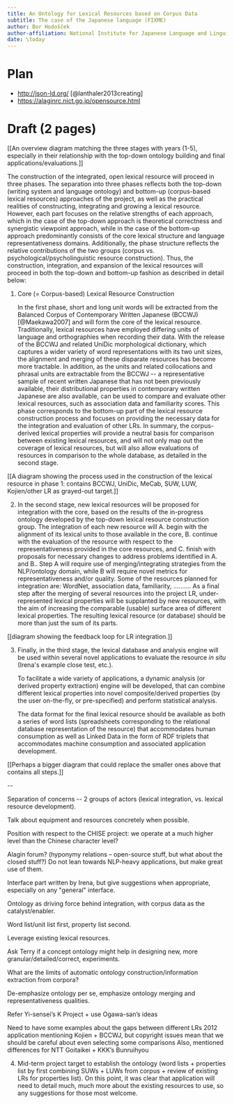 ```yaml
---
title: An Ontology for Lexical Resources based on Corpus Data
subtitle: The case of the Japanese language (FIXME)
author: Bor Hodošček
author-affiliation: National Institute for Japanese Language and Linguistics
date: \today
---
```


# Plan

-   http://json-ld.org/ [@lanthaler2013creating]
-   https://alaginrc.nict.go.jp/opensource.html

# Draft (2 pages)

[[An overview diagram matching the three stages with years (1-5), especially in their relationship with the top-down ontology building and final applications/evaluations.]]

The construction of the integrated, open lexical resource will proceed in three phases.
The separation into three phases reflects both the top-down (writing system and language ontology) and bottom-up (corpus-based lexical resources) approaches of the project, as well as the practical realities of constructing, integrating and growing a lexical resource.
However, each part focuses on the relative strengths of each approach, which in the case of the top-down approach is theoretical correctness and synergistic viewpoint approach, while in the case of the bottom-up approach predominantly consists of the core lexical structure and language representativeness domains.
Additionally, the phase structure reflects the relative contributions of the two groups (corpus vs. psychological/psycholinguistic resource construction).
Thus, the construction, integration, and expansion of the lexical resources will proceed in both the top-down and bottom-up fashion as described in detail below:

1.  Core (= Corpus-based) Lexical Resource Construction

    In the first phase, short and long unit words will be extracted from the Balanced Corpus of Contemporary Written Japanese (BCCWJ) [@Maekawa2007] and will form the core of the lexical resource.
    Traditionally, lexical resources have employed differing units of language and orthographies when recording their data.
    With the release of the BCCWJ and related UniDic morphological dictionary, which captures a wider variety of word representations with its two unit sizes, the alignment and merging of these disparate resources has become more tractable.
    In addition, as the units and related collocations and phrasal units are extractable from the BCCWJ -- a representative sample of recent written Japanese that has not been previously available, their distributional properties in contemporary written Japanese are also available, can be used to compare and evaluate other lexical resources, such as association data and familiarity scores.
    This phase corresponds to the bottom-up part of the lexical resource construction process and focuses on providing the necessary data for the integration and evaluation of other LRs.
    In summary, the corpus-derived lexical properties will provide a neutral basis for comparison between existing lexical resources, and will not only map out the coverage of lexical resources, but will also allow evaluations of resources in comparison to the whole database, as detailed in the second stage.

[[A diagram showing the process used in the construction of the lexical resource in phase 1: contains BCCWJ, UniDic, MeCab, SUW, LUW, Kojien/other LR as grayed-out target.]]

2.  In the second stage, new lexical resources will be proposed for integration with the core, based on the results of the in-progress ontology developed by the top-down lexical resource construction group.
    The integration of each new resource will A. begin with the alignment of its lexical units to those available in the core, B. continue with the evaluation of the resource with respect to the representativeness provided in the core resources, and C. finish with proposals for necessary changes to address problems identified in A. and B..
    Step A will require use of merging/integrating strategies from the NLP/ontology domain, while B will require novel metrics for representativeness and/or quality.
    Some of the resources planned for integration are: WordNet, association data, familiarity, ..........
    As a final step after the merging of several resources into the project LR, under-represented lexical properties will be supplanted by new resources, with the aim of increasing the comparable (usable) surface area of different lexical properties.
    The resulting lexical resource (or database) should be more than just the sum of its parts.

[[diagram showing the feedback loop for LR integration.]]

3.  Finally, in the third stage, the lexical database and analysis engine will be used within several novel applications to evaluate the resource _in situ_ (Irena's example close test, etc.).

    To facilitate a wide variety of applications, a dynamic analysis (or derived property extraction) engine will be developed, that can combine different lexical properties into novel composite/derived properties (by the user on-the-fly, or pre-specified) and perform statistical analysis.

    The data format for the final lexical resource should be available as both a series of word lists (spreadsheets corresponding to the relational database representation of the resource) that accommodates human consumption as well as Linked Data in the form of RDF triplets that accommodates machine consumption and associated application development.

[[Perhaps a bigger diagram that could replace the smaller ones above that contains all steps.]]

--

Separation of concerns -- 2 groups of actors (lexical integration, vs. lexical resource development).

Talk about equipment and resources concretely when possible.

Position with respect to the CHISE project: we operate at a much higher level than the Chinese character level?

Alagin forum? (hyponymy relations – open-source stuff, but what about the closed stuff?)
Do not lean towards NLP-heavy applications, but make great use of them.

Interface part written by Irena, but give suggestions when appropriate, especially on any "general" interface.

Ontology as driving force behind integration, with corpus data as the catalyst/enabler.

Word list/unit list first, property list second.

Leverage existing lexical resources.

Ask Terry if a concept ontology might help in designing new, more granular/detailed/correct, experiments.

What are the limits of automatic ontology construction/information extraction from corpora?

De-emphasize ontology per se, emphasize ontology merging and representativeness qualities.






Refer Yi-sensei’s K Project + use Ogawa-san’s ideas

Need to have some examples about the gaps between different LRs
2012 application mentioning Kojien + BCCWJ, but copyright issues mean that we should be careful about even selecting some comparisons
Also, mentioned differences for NTT Goitaikei + KKK’s Bunruihyou

4. Mid-term project target to establish the ontology (word lists + properties list by first combining SUWs + LUWs from corpus + review of existing LRs for properties list). On this point, it was clear that application will need to detail much, much more about the existing resources to use, so any suggestions for those most welcome.
